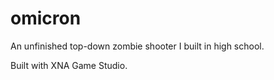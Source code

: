 # omicron
An unfinished top-down zombie shooter I built in high school.

Built with XNA Game Studio.
